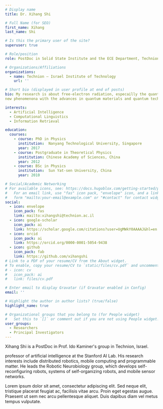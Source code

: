 ```yaml
---
# Display name
title: Dr. Xihang Shi

# Full Name (for SEO)
first_name: Xihang  
last_name: Shi

# Is this the primary user of the site?
superuser: true

# Role/position
role: PostDoc in Solid State Institute and the ECE Department, Technion, Israel

# Organizations/Affiliations
organizations:
  - name: Technion – Israel Institute of Technology
    url: ''

# Short bio (displayed in user profile at end of posts)
bio: My research is about free-electron radiation, especailly the quantum science behind it. I focuse on exploring 
new phenomenona with the advances in quantum materials and quantum technologies. 

interests:
  - Artificial Intelligence
  - Computational Linguistics
  - Information Retrieval

education:
  courses:
    - course: PhD in Physics
      institution:  Nanyang Technological University, Singapore
      year: 2017
    - course: Postgraduate in Theoretical Physics
      institution: Chinese Academy of Sciences, China
      year: 2012
    - course: BSc in Physics
      institution:  Sun Yat-sen University, China
      year: 2010

# Social/Academic Networking
# For available icons, see: https://docs.hugoblox.com/getting-started/page-builder/#icons
#   For an email link, use "fas" icon pack, "envelope" icon, and a link in the
#   form "mailto:your-email@example.com" or "#contact" for contact widget.
social:
  - icon: envelope
    icon_pack: fas
    link: mailto:xihangshi@technion.ac.il
  - icon: google-scholar
    icon_pack: ai
    link: https://scholar.google.com/citations?user=UgMWkY0AAAAJ&hl=en
  - icon: orcid
    icon_pack: ai
    link: https://orcid.org/0000-0001-5054-9438
  - icon: github
    icon_pack: fab
    link: https://github.com/xihangshi
# Link to a PDF of your resume/CV from the About widget.
# To enable, copy your resume/CV to `static/files/cv.pdf` and uncomment the lines below.
# - icon: cv
#   icon_pack: ai
#   link: files/cv.pdf

# Enter email to display Gravatar (if Gravatar enabled in Config)
email: ''

# Highlight the author in author lists? (true/false)
highlight_name: true

# Organizational groups that you belong to (for People widget)
#   Set this to `[]` or comment out if you are not using People widget.
user_groups:
  - Researchers
  - Principal Investigators 
---
```


Xihang Shi is a PostDoc in Prof. Ido Kaminer's group in Technion, Israel. 

professor of artificial intelligence at the Stanford AI Lab. His research interests include distributed robotics, mobile computing and programmable matter. He leads the Robotic Neurobiology group, which develops self-reconfiguring robots, systems of self-organizing robots, and mobile sensor networks.

Lorem ipsum dolor sit amet, consectetur adipiscing elit. Sed neque elit, tristique placerat feugiat ac, facilisis vitae arcu. Proin eget egestas augue. Praesent ut sem nec arcu pellentesque aliquet. Duis dapibus diam vel metus tempus vulputate.
